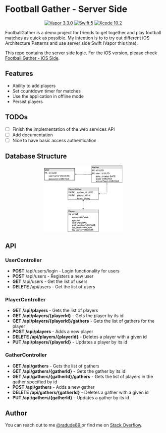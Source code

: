 # Football Gather - Server Side

<p align="center">
    <a href="https://github.com/vapor/vapor"><img src="https://img.shields.io/badge/Vapor-3.3.0-blue.svg" alt="Vapor 3.3.0" /></a>
    <a href="https://swift.org"><img src="https://img.shields.io/badge/swift-5-orange.svg" alt="Swift 5" /></a>
    <a href="https://developer.apple.com/xcode/"><img src="https://img.shields.io/badge/Xcode-10.2-blue.svg" alt="Xcode 10.2" /></a>
</p>
                                                                                                                         
FootballGather is a demo project for friends to get together and play football matches as quick as possible.
My intention is to to try out different iOS Architecture Patterns and use server side Swift (Vapor this time).

This repo contains the server side logic. For the iOS version, please check <a href="https://github.com/radude89/footballgather-ios" target="_blank">Football Gather - iOS Side</a>.

## Features
* Ability to add players
* Set countdown timer for matches
* Use the application in offline mode
* Persist players

## TODOs

- [ ] Finish the implementation of the web services API
- [ ] Add documentation
- [ ] Nice to have basic access authentication

## Database Structure

<p align="center">
    <img src="https://github.com/radude89/footballgather-ws/blob/master/Screenshots/FootballGather-db-diagram-v01.png" width="50%" height="50%" alt="FootballGather-db-diagram" />
</p>

## API

### UserController
* **POST** /api/users/login - Login functionality for users
* **POST** /api/users - Registers a new user
* **GET** /api/users - Get the list of users
* **DELETE** /api/users - Get the list of users

### PlayerController
* **GET /api/players** - Gets the list of players
* **GET /api/players/{playerId}** - Gets the player by its id
* **GET /api/players/{playerId}/gathers** - Gets the list of gathers for the player
* **POST /api/players** - Adds a new player
* **DELETE /api/players/{playerId}** - Deletes a player with a given id
* **PUT /api/players/{playerId}** - Updates a player by its id

### GatherController
* **GET /api/gathers** - Gets the list of gathers
* **GET /api/gathers/{gatherId}** - Gets the gather by its id
* **GET /api/gathers/{gatherId}/gathers** - Gets the list of players in the gather specified by id
* **POST /api/gathers** - Adds a new gather
* **DELETE /api/gathers/{gatherId}** - Deletes a gather with a given id
* **PUT /api/gathers/{gatherId}** - Updates a gather by its id

## Author
You can reach out to me <a href="https://twitter.com/radude89">@radude89 </a> or find me on <a href="https://stackoverflow.com/users/893046/radu-dan">Stack Overflow</a>.
